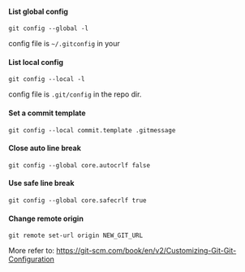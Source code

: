 #### List global config
```
git config --global -l
```
config file is `~/.gitconfig` in your 

#### List local config
```
git config --local -l
```
config file is `.git/config` in the repo dir.

#### Set a commit template
```
git config --local commit.template .gitmessage
```

#### Close auto line break
```
git config --global core.autocrlf false 
```

#### Use safe line break
```
git config --global core.safecrlf true
```

#### Change remote origin
```
git remote set-url origin NEW_GIT_URL
```

More refer to: https://git-scm.com/book/en/v2/Customizing-Git-Git-Configuration
